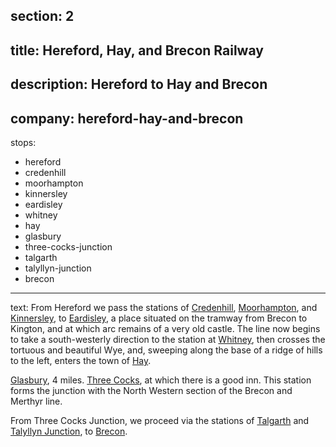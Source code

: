 section: 2
----
title: Hereford, Hay, and Brecon Railway
----
description: Hereford to Hay and Brecon
----
company: hereford-hay-and-brecon
----
stops:
- hereford
- credenhill
- moorhampton
- kinnersley
- eardisley
- whitney
- hay
- glasbury
- three-cocks-junction
- talgarth
- talyllyn-junction
- brecon
----
text: From Hereford we pass the stations of [Credenhill](/stations/credenhill), [Moorhampton](/stations/moorhampton), and [Kinnersley](/stations/kinnersley), to [Eardisley](/stations/eardisley), a place situated on the tramway from Brecon to Kington, and at which arc remains of a very old castle. The line now begins to take a south-westerly direction to the station at [Whitney](/stations/whitney), then crosses the tortuous and beautiful Wye, and, sweeping along the base of a ridge of hills to the left, enters the town of [Hay](/stations/hay).

[Glasbury](/stations/glasbury), 4 miles. [Three Cocks](/stations/three-cocks), at which there is a good inn. This station forms the junction with the North Western section of the Brecon and Merthyr line.

From Three Cocks Junction, we proceed via the stations of [Talgarth](/stations/talgarth) and [Talyllyn Junction](/stations/talyllyn-junction), to [Brecon](/stations).
